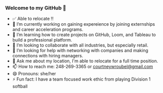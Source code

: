 ### Welcome to my GitHub 👋
- ✅ Able to relocate !!
- 🔭 I’m currently working on gaining expereience by joining externships and career acceleration programs.
- 🌱 I’m learning how to create projects on GitHub, Loom, and Tableau to build a professional platform.
- 👯 I’m looking to collaborate with all industries, but especially retail.
- 🤔 I’m looking for help with networking with companies and making connections with hiring managers.
- 💬 Ask me about my location, I'm able to relocate for a full time position. 
- 📫 How to reach me: 248-269-3365 or courtneywroubel@gmail.com
- 😄 Pronouns: she/her
- ⚡ Fun fact: I have a team focused work ethic from playing Division 1 softball  

<!--
**courtneywroubel/courtneywroubel** is a ✨ _special_ ✨ repository because its `README.md` (this file) appears on your GitHub profile.

-->

